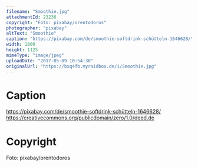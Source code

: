 ```yaml
---
filename: "Smoothie.jpg"
attachmentId: 23236
copyright: "Foto: pixabay/orentodoros"
photographer: "pixabay"
altText: "Smoothie"
caption: "https://pixabay.com/de/smoothie-softdrink-schütteln-1646628/\nhttps://creativecommons.org/publicdomain/zero/1.0/deed.de"
width: 1800
height: 1125
mimeType: "image/jpeg"
uploadDate: "2017-05-09 10:54:30"
originalUrl: "https://bxq4fb.myraidbox.de/i/Smoothie.jpg"
---
```


# Caption

https://pixabay.com/de/smoothie-softdrink-schütteln-1646628/
https://creativecommons.org/publicdomain/zero/1.0/deed.de

# Copyright

Foto: pixabay/orentodoros
